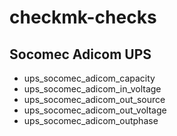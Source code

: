 # checkmk-checks
## Socomec Adicom UPS
 - ups_socomec_adicom_capacity
 - ups_socomec_adicom_in_voltage
 - ups_socomec_adicom_out_source
 - ups_socomec_adicom_out_voltage
 - ups_socomec_adicom_outphase
